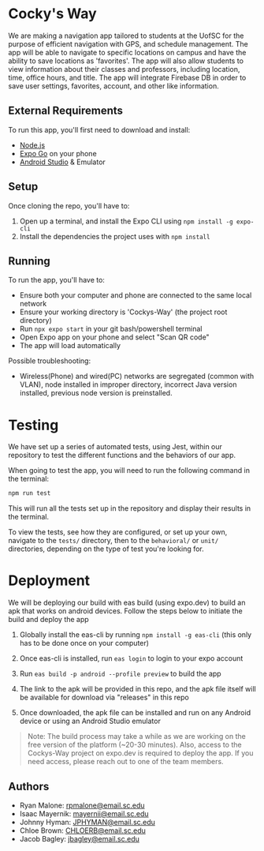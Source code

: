 # Cocky's Way

We are making a navigation app tailored to students at the UofSC for the purpose of efficient navigation with GPS, and schedule management.
The app will be able to navigate to specific locations on campus and have
the ability to save locations as 'favorites'. The app will also allow
students to view information about their classes and professors, including
location, time, office hours, and title. The app will integrate Firebase DB
in order to save user settings, favorites, account, and other like information.

## External Requirements

To run this app, you'll first need to download and install:

- [Node.js](https://nodejs.org/en/)
- [Expo Go](https://expo.dev/go) on your phone
- [Android Studio](https://developer.android.com/studio) & Emulator

## Setup

Once cloning the repo, you'll have to:

1. Open up a terminal, and install the Expo CLI using `npm install -g expo-cli`
2. Install the dependencies the project uses with `npm install`

## Running

To run the app, you'll have to:

- Ensure both your computer and phone are connected to the same local network
- Ensure your working directory is 'Cockys-Way' (the project root directory)
- Run `npx expo start` in your git bash/powershell terminal
- Open Expo app on your phone and select "Scan QR code"
- The app will load automatically

Possible troubleshooting:

- Wireless(Phone) and wired(PC) networks are segregated (common with VLAN), node installed in improper directory, incorrect Java version installed, previous node version is preinstalled.

# Testing

We have set up a series of automated tests, using Jest, within our repository to test the different functions and the behaviors of our app.

When going to test the app, you will need to run the following command in the terminal:

```sh
npm run test
```

This will run all the tests set up in the repository and display their results in the terminal.

To view the tests, see how they are configured, or set up your own, navigate to the `tests/` directory, then to the `behavioral/` or `unit/` directories, depending on the type of test you're looking for.

# Deployment

We will be deploying our build with eas build (using expo.dev) to build an apk that works on android devices. Follow the steps below to initiate the build and deploy the app

1. Globally install the eas-cli by running `npm install -g eas-cli` (this only has to be done once on your computer)

2. Once eas-cli is installed, run `eas login` to login to your expo account

3. Run `eas build -p android --profile preview` to build the app

4. The link to the apk will be provided in this repo, and the apk file itself will be available for download via "releases" in this repo

6. Once downloaded, the apk file can be installed and run on any Android device or using an Android Studio emulator

> Note: The build process may take a while as we are working on the free version of the platform (~20-30 minutes). Also, access to the Cockys-Way project on expo.dev is required to deploy the app. If you need access, please reach out to one of the team members.

## Authors

- Ryan Malone: rpmalone@email.sc.edu
- Isaac Mayernik: mayernii@email.sc.edu
- Johnny Hyman: JPHYMAN@email.sc.edu
- Chloe Brown: CHLOERB@email.sc.edu
- Jacob Bagley: jbagley@email.sc.edu
